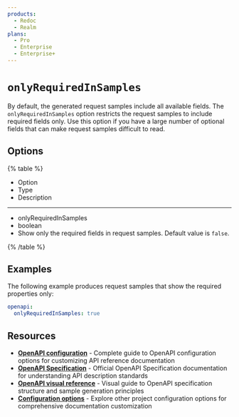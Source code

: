 ```yaml
---
products:
  - Redoc
  - Realm
plans:
  - Pro
  - Enterprise
  - Enterprise+
---
```

# `onlyRequiredInSamples`

By default, the generated request samples include all available fields.
The `onlyRequiredInSamples` option restricts the request samples to include required fields only.
Use this option if you have a large number of optional fields that can make request samples difficult to read.

## Options

{% table %}

* Option
* Type
* Description

---

* onlyRequiredInSamples
* boolean
* Show only the required fields in request samples. Default value is `false`.

{% /table %}

## Examples

The following example produces request samples that show the required properties only:

```yaml {% title="redocly.yaml" %}
openapi:
  onlyRequiredInSamples: true
```

## Resources

- **[OpenAPI configuration](./index.md)** - Complete guide to OpenAPI configuration options for customizing API reference documentation
- **[OpenAPI Specification](https://spec.openapis.org/oas/latest.html)** - Official OpenAPI Specification documentation for understanding API description standards
- **[OpenAPI visual reference](https://redocly.com/learn/openapi/openapi-visual-reference)** - Visual guide to OpenAPI specification structure and sample generation principles
- **[Configuration options](../index.md)** - Explore other project configuration options for comprehensive documentation customization
